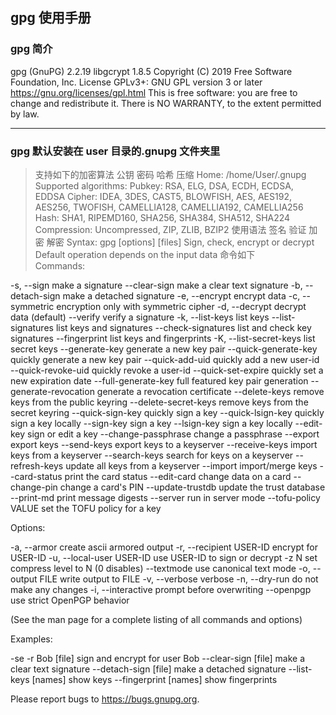## gpg 使用手册

### gpg 简介

gpg (GnuPG) 2.2.19
libgcrypt 1.8.5
Copyright (C) 2019 Free Software Foundation, Inc.
License GPLv3+: GNU GPL version 3 or later <https://gnu.org/licenses/gpl.html>
This is free software: you are free to change and redistribute it.
There is NO WARRANTY, to the extent permitted by law.

---

### gpg 默认安装在 user 目录的.gnupg 文件夹里

> 支持如下的加密算法 公钥 密码 哈希 压缩
> Home: /home/User/.gnupg
> Supported algorithms:
> Pubkey: RSA, ELG, DSA, ECDH, ECDSA, EDDSA
> Cipher: IDEA, 3DES, CAST5, BLOWFISH, AES, AES192, AES256, TWOFISH,
> CAMELLIA128, CAMELLIA192, CAMELLIA256
> Hash: SHA1, RIPEMD160, SHA256, SHA384, SHA512, SHA224
> Compression: Uncompressed, ZIP, ZLIB, BZIP2
> 使用语法 签名 验证 加密 解密
> Syntax: gpg [options] [files]
> Sign, check, encrypt or decrypt
> Default operation depends on the input data
> 命令如下  
> Commands:

-s, --sign make a signature
--clear-sign make a clear text signature
-b, --detach-sign make a detached signature
-e, --encrypt encrypt data
-c, --symmetric encryption only with symmetric cipher
-d, --decrypt decrypt data (default)
--verify verify a signature
-k, --list-keys list keys
--list-signatures list keys and signatures
--check-signatures list and check key signatures
--fingerprint list keys and fingerprints
-K, --list-secret-keys list secret keys
--generate-key generate a new key pair
--quick-generate-key quickly generate a new key pair
--quick-add-uid quickly add a new user-id
--quick-revoke-uid quickly revoke a user-id
--quick-set-expire quickly set a new expiration date
--full-generate-key full featured key pair generation
--generate-revocation generate a revocation certificate
--delete-keys remove keys from the public keyring
--delete-secret-keys remove keys from the secret keyring
--quick-sign-key quickly sign a key
--quick-lsign-key quickly sign a key locally
--sign-key sign a key
--lsign-key sign a key locally
--edit-key sign or edit a key
--change-passphrase change a passphrase
--export export keys
--send-keys export keys to a keyserver
--receive-keys import keys from a keyserver
--search-keys search for keys on a keyserver
--refresh-keys update all keys from a keyserver
--import import/merge keys
--card-status print the card status
--edit-card change data on a card
--change-pin change a card's PIN
--update-trustdb update the trust database
--print-md print message digests
--server run in server mode
--tofu-policy VALUE set the TOFU policy for a key

Options:

-a, --armor create ascii armored output
-r, --recipient USER-ID encrypt for USER-ID
-u, --local-user USER-ID use USER-ID to sign or decrypt
-z N set compress level to N (0 disables)
--textmode use canonical text mode
-o, --output FILE write output to FILE
-v, --verbose verbose
-n, --dry-run do not make any changes
-i, --interactive prompt before overwriting
--openpgp use strict OpenPGP behavior

(See the man page for a complete listing of all commands and options)

Examples:

-se -r Bob [file] sign and encrypt for user Bob
--clear-sign [file] make a clear text signature
--detach-sign [file] make a detached signature
--list-keys [names] show keys
--fingerprint [names] show fingerprints

Please report bugs to <https://bugs.gnupg.org>.
